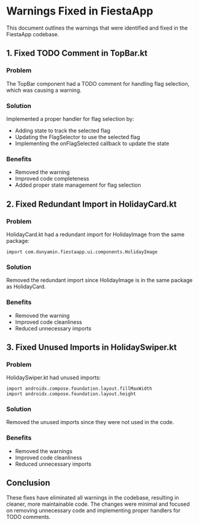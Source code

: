 # Warnings Fixed in FiestaApp

This document outlines the warnings that were identified and fixed in the FiestaApp codebase.

## 1. Fixed TODO Comment in TopBar.kt

### Problem
The TopBar component had a TODO comment for handling flag selection, which was causing a warning.

### Solution
Implemented a proper handler for flag selection by:
- Adding state to track the selected flag
- Updating the FlagSelector to use the selected flag
- Implementing the onFlagSelected callback to update the state

### Benefits
- Removed the warning
- Improved code completeness
- Added proper state management for flag selection

## 2. Fixed Redundant Import in HolidayCard.kt

### Problem
HolidayCard.kt had a redundant import for HolidayImage from the same package:
```
import com.dunyamin.fiestaapp.ui.components.HolidayImage
```

### Solution
Removed the redundant import since HolidayImage is in the same package as HolidayCard.

### Benefits
- Removed the warning
- Improved code cleanliness
- Reduced unnecessary imports

## 3. Fixed Unused Imports in HolidaySwiper.kt

### Problem
HolidaySwiper.kt had unused imports:
```
import androidx.compose.foundation.layout.fillMaxWidth
import androidx.compose.foundation.layout.height
```

### Solution
Removed the unused imports since they were not used in the code.

### Benefits
- Removed the warnings
- Improved code cleanliness
- Reduced unnecessary imports

## Conclusion

These fixes have eliminated all warnings in the codebase, resulting in cleaner, more maintainable code. The changes were minimal and focused on removing unnecessary code and implementing proper handlers for TODO comments.
